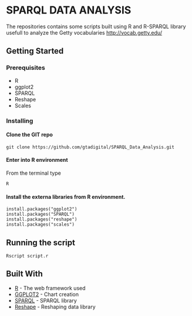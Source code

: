 # SPARQL DATA ANALYSIS

The repositories contains some scripts built using R and R-SPARQL library usefull to analyze the Getty vocabularies http://vocab.getty.edu/ 

## Getting Started

### Prerequisites

* R
* ggplot2
* SPARQL
* Reshape
* Scales

### Installing

#### Clone the GIT repo

```
git clone https://github.com/gtadigital/SPARQL_Data_Analysis.git
```

#### Enter into R environment

From the terminal type
```
R
```

#### Install the externa libraries from R environment.

```
install.packages("ggplot2")
install.packages("SPARQL")
install.packages("reshape")
install.packages("scales")
```

## Running the script

```
Rscript script.r
```

## Built With

* [R](https://www.r-project.org/) - The web framework used
* [GGPLOT2](https://ggplot2.tidyverse.org/) - Chart creation
* [SPARQL](https://cran.r-project.org/web/packages/SPARQL/index.html) - SPARQL library
* [Reshape](https://www.statmethods.net/management/reshape.html) - Reshaping data library


